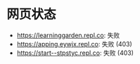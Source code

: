 # 网页状态
- https://learninggarden.repl.co: 失败
- https://apping.eywjx.repl.co: 失败 (403)
- https://start--stpstyc.repl.co: 失败 (403)
